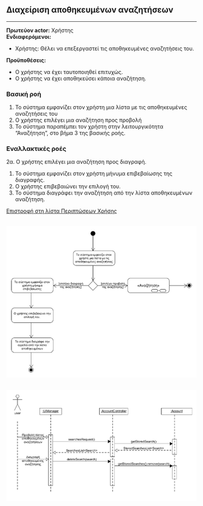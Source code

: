 ## **Διαχείριση αποθηκευμένων αναζητήσεων**
---   
**Πρωτεύον actor:** Χρήστης    
**Ενδιαφερόμενοι:**    
* Χρήστης: Θέλει να επεξεργαστεί τις αποθηκευμένες αναζητήσεις του.   

**Προϋποθέσεις:**     
* Ο χρήστης να έχει ταυτοποιηθεί επιτυχώς.
* Ο χρήστης να έχει αποθηκεύσει κάποια αναζήτηση.  

### **Βασική ροή**
1) Το σύστημα εμφανίζει στον χρήστη μια λίστα με τις αποθηκευμένες αναζητήσεις του
2) Ο χρήστης επιλέγει μια αναζήτηση προς προβολή
3) Το σύστημα παραπέμπει τον χρήστη στην λειτουργικότητα “Αναζήτηση”, στο βήμα 3 της βασικής ροής.

### **Εναλλακτικές ροές**
2α. Ο χρήστης επιλέγει μια αναζήτηση προς διαγραφή.
1) Το σύστημα εμφανίζει στον χρήστη μήνυμα επιβεβαίωσης της διαγραφής.
2) Ο χρήστης επιβεβαιώνει την επιλογή του.
3) Το σύστημα διαγράφει την αναζήτηση από την λίστα αποθηκευμένων αναζήτηση.


[Επιστροφή στη λίστα Περιπτώσεων Χρήσης](../software-requirements.md#περιπτώσεις-χρήσης)
<br><br>

![Activity Diagram](../uml/activity/manage-saved-searches.png)
<br><br>

![Sequence Diagram](../uml/sequence/seq-manage_saved_searches.png)